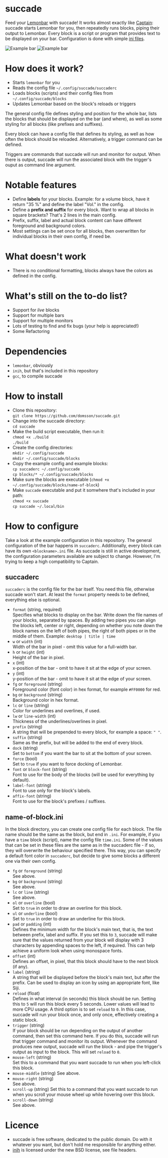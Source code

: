 # succade

Feed your [Lemonbar](https://github.com/LemonBoy/bar) with succade! It works almost exactly like [Captain](https://github.com/muse/Captain): succade starts Lemonbar for you, then repeatedly runs blocks, piping their output to Lemonbar. Every block is a script or program that provides text to be displayed on your bar. Configuration is done with simple [ini files](https://en.wikipedia.org/wiki/INI_file).

![Example bar](https://i.imgur.com/IQ26ypO.png)
![Example bar](https://i.imgur.com/6iCKW3w.png)

# How does it work?

- Starts `lemonbar` for you
- Reads the config file `~/.config/succade/succaderc`
- Loads blocks (scripts) and their config files from `~/.config/succade/blocks`
- Updates Lemonbar based on the block's reloads or triggers

The general config file defines styling and position for the whole bar, lists the blocks that should be displayed on the bar (and where), as well as some styling for all blocks (like prefixes and suffixes).

Every block can have a config file that defines its styling, as well as how often the block should be reloaded. Alternatively, a trigger command can be defined.

Triggers are commands that succade will run and monitor for output. When there is output, succade will run the associated block with the trigger's ouput as command line argument.

# Notable features

- Define **labels** for your blocks. Example: for a volume block, have it return "35 %" and define the label "Vol." in the config.
- Define a **prefix and suffix** for every block. Want to wrap all blocks in square brackets? That's 2 lines in the main config.
- Prefix, suffix, label and actual block content can have different foreground and background colors.
- Most settings can be set once for all blocks, then overwritten for individual blocks in their own config, if need be.

# What doesn't work

- There is no conditional formatting, blocks always have the colors as defined in the config.

# What's still on the to-do list?

- Support for _live_ blocks
- Support for multiple bars
- Support for multiple monitors
- Lots of testing to find and fix bugs (your help is appreciated!)
- Some Refactoring

# Dependencies

- `lemonbar`, obviously
- `inih`, but that's included in this repository
- `gcc`, to compile succade

# How to install

- Clone this repository:  
  `git clone https://github.com/domsson/succade.git`
- Change into the succade directory:  
  `cd succade`
- Make the build script executable, then run it:  
  `chmod +x ./build`  
  `./build`
- Create the config directories:  
  `mkdir ~/.config/succade`  
  `mkdir ~/.config/succade/blocks`
- Copy the example config and example blocks:  
  `cp succaderc ~/.config/succade`  
  `cp blocks/* ~/.config/succade/blocks`
- Make sure the blocks are executable (`chmod +x ~/.config/succade/blocks/name-of-block`)
- Make `succade` executable and put it somwhere that's included in your path:  
  `chmod +x succade`  
  `cp succade ~/.local/bin`

# How to configure

Take a look at the example configuration in this repository. The general configuration of the bar happens in `succaderc`. Additionally, every block can have its own `<blockname>.ini` file. As succade is still in active development, the configuration parameters available are subject to change. However, I'm trying to keep a high compatibility to Captain.

## succaderc

`succaderc` is the config file for the bar itself. You need this file, otherwise succade won't start. At least the `format` property needs to be defined, everything else is optional.

- `format` (string, required)  
   Specifies what blocks to display on the bar. Write down the file names of your blocks, separated by spaces. By adding two pipes you can align the blocks left, center or right, depending on whether you note down the block names on the left of both pipes, the right of both pipes or in the middle of them. Example: `desktop | title | time`
- `w` or `width` (int)  
   Width of the bar in pixel - omit this value for a full-width bar.
- `h` or `height` (int)  
   Height of the bar in pixel.
- `x` (int)  
   x-position of the bar - omit to have it sit at the edge of your screen.
- `y` (int)  
   y-position of the bar - omit to have it sit at the edge of your screen.
- `fg` or `foreground` (string)  
   Foreground color (font color) in hex format, for example `#FF0000` for red.
- `bg` or `background` (string)  
   Background color in hex format.
- `lc` or `line` (string)  
   Color for underlines and overlines, if used.
- `lw` or `line-width` (int)  
   Thickness of the underlines/overlines in pixel.
- `prefix` (string)  
   A string that will be prepended to every block, for example a space: `" "`.
- `suffix`  (string)  
   Same as the prefix, but will be added to the end of every block.
- `dock` (string)  
   Set to `bottom` if you want the bar to sit at the bottom of your screen.
- `force` (bool)  
   Set to `true` if you want to force docking of Lemonbar.
- `font` or `block-font` (string)  
   Font to use for the body of the blocks (will be used for everything by default).
- `label-font` (string)  
   Font to use only for the block's labels.
- `affix-font` (string)  
   Font to use for the block's prefixes / suffixes.

## name-of-block.ini

In the block directory, you can create one config file for each block. The file name should be the same as the block, but end in `.ini`. For example, if you have a `time` block (script), name the config file `time.ini`. Some of the values that can be set in these files are the same as in the succaderc file - if so, they will overwrite the behaviour specified there. This way, you can specify a default font color in `succaderc`, but decide to give some blocks a different one via their own config.

- `fg` or `foreground` (string)  
   See above.
- `bg` or `background` (string)  
   See above.
- `lc` or `line` (string)  
   See above.
- `ol` or `overline` (bool)  
   Set to `true` in order to draw an overline for this block.
- `ul` or `underline` (bool)  
   Set to `true` in order to draw an underline for this block.
- `pad` or `padding` (int)  
   Defines the minimum width for the block's main text, that is, the text between prefix, label and suffix. If you set this to `3`, succade will make sure that the values returned from your block will display with 3 characters by appending spaces to the left, if required. This can help achieve a uniform look when using monospace fonts.
- `offset` (int)  
   Defines an offset, in pixel, that this block should have to the next block (if any).
- `label` (string)  
   A string that will be displayed before the block's main text, but after the prefix. Can be used to display an icon by using an appropriate font, like Siji.
- `reload` (float)  
  Defines in what interval (in seconds) this block should be run. Setting this to `5` will run this block every 5 seconds. Lower values will lead to more CPU usage. A third option is to set `reload` to `0`. In this case, succade will run your block once, and only once, effectively creating a static block.
- `trigger` (string)  
  If your block should be run depending on the output of another command, then set this command here. If you do this, succade will run that trigger command and monitor its output. Whenever the command produces new output, succade will run the block - and pipe the trigger's output as input to the block. This will set `reload` to `0`.
- `mouse-left` (string)  
  Set this to a command that you want succade to run when you left-click this block.
- `mouse-middle` (string)
  See above.
- `mouse-right` (string)  
  See above.
- `scroll-up` (string)
  Set this to a command that you want succade to run when you scroll your mouse wheel up while hovering over this block.
- `scroll-down` (string)  
  See above.

# Licence

- succade is free software, dedicated to the public domain. Do with it whatever you want, but don't hold me responsible for anything either.
- [inih](https://github.com/benhoyt/inih) is licensed under the new BSD license, see file headers.
